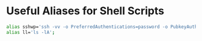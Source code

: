 # Useful Aliases for Shell Scripts

```bash
alias sshwp='ssh -vv -o PreferredAuthentications=password -o PubkeyAuthentication=no';
alias ll='ls -lA';
```